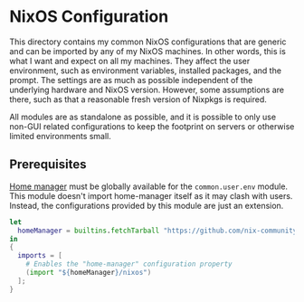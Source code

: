# NixOS Configuration

This directory contains my common NixOS configurations that are generic and can
be imported by any of my NixOS machines. In other words, this is what I want and
expect on all my machines. They affect the user environment, such as environment
variables, installed packages, and the prompt. The settings are as much as
possible independent of the underlying hardware and NixOS version. However, some
assumptions are there, such as that a reasonable fresh version of Nixpkgs is
required.

All modules are as standalone as possible, and it is possible to only use
non-GUI related configurations to keep the footprint on servers or otherwise
limited environments small.

## Prerequisites
[Home manager](https://github.com/nix-community/home-manager) must be globally
available for the `common.user.env` module. This module doesn't import
home-manager itself as it may clash with users. Instead, the configurations
provided by this module are just an extension.

```nix
let
  homeManager = builtins.fetchTarball "https://github.com/nix-community/home-manager/archive/refs/heads/release-22.11.tar.gz";
in
{
  imports = [
    # Enables the "home-manager" configuration property
    (import "${homeManager}/nixos")
  ];
}
```
